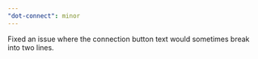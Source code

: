 ```yaml
---
"dot-connect": minor
---
```


Fixed an issue where the connection button text would sometimes break into two lines.

